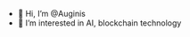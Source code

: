- 👋 Hi, I’m @Auginis
- 👀 I’m interested in AI, blockchain technology

<!---
Auginis/Auginis is a ✨ special ✨ repository because its `README.md` (this file) appears on your GitHub profile.
You can click the Preview link to take a look at your changes.
--->

